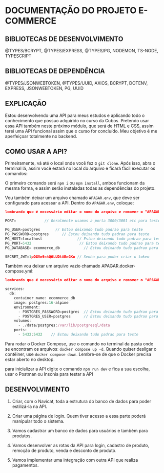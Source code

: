 # DOCUMENTAÇÃO DO PROJETO E-COMMERCE

## BIBLIOTECAS DE DESENVOLVIMENTO
@TYPES/BCRYPT, @TYPES/EXPRESS, @TYPES/PG, NODEMON, TS-NODE, TYPESCRIPT

## BIBLIOTECAS DE DEPENDÊNCIA
@TYPES/JSONWEBTOKEN, @TYPES/UUID, AXIOS, BCRYPT, DOTENV, EXPRESS, JSONWEBTOKEN, PG, UUID 

## EXPLICAÇÃO
Estou desenvolvendo uma API para meus estudos e aplicando todo o conhecimento que possuo adquirido no curso da Cubos. Pretendo usar essa API também neste próximo módulo, que será de HTML e CSS, assim terei uma API funcional assim que o curso for concluído. Meu objetivo é me aperfeiçoar totalmente no backend.

## COMO USAR A API?
Primeiramente, vá até o local onde você fez o `git clone`. Após isso, abra o terminal lá, assim você estará no local do arquivo e ficará fácil executar os comandos:

O primeiro comando será `npm i` ou `npm install`, ambos funcionam da mesma forma, e assim serão instaladas todas as dependências do projeto.

Vou também deixar um arquivo chamado `APAGAR.env`, que deve ser configurado para acessar a API. Dentro do `APAGAR.env`, coloque:

```json 
lembrando que é necessário editar o nome do arquivo e remover o "APAGAR"
```
 
```ts
PORT=             // Geralmente usamos a porta 3000/3001 etc para testes

PG_USER=postgres       // Estou deixando tudo padrao para teste
PG_PASSWORD=postgres      // Estou deixando tudo padrao para teste
PG_HOST=localhost                // Estou deixando tudo padrao para teste
PG_PORT=5432                      // Estou deixando tudo padrao para teste
PG_DATABASE= ecommerce_db           // Estou deixando tudo padrao para teste

SECRET_JWT=1pOGVe9nhQ6LUDtARnGKo // Senha para poder criar o token 
```

Também vou deixar um arquivo vazio chamado APAGAR.docker-compose.yml:

```json 
lembrando que é necessário editar o nome do arquivo e remover o "APAGAR"
```

```ts
services:
  db:
    container_name: ecommerce_db
    image: postgres:16-alpine
    environment:
      - POSTGRES_PASSWORD=postgres  // Estou deixando tudo padrao para teste
      - POSTGRES_USER=postgres      // Estou deixando tudo padrao para teste
    volumes:
      - ./data/postgres:/var/lib/postgresql/data
    ports: 
      - 5432:5432    // Estou deixando tudo padrao para teste

```

Para rodar o Docker Compose, use o comando no terminal da pasta onde se encontram os arquivos: `docker compose up -d`.  Quando quiser desligar o contêiner, use `docker compose down`. Lembre-se de que o Docker precisa estar aberto no desktop.

para inicializar a API digite o comando `npm run dev` e fica a sua escolha, usar o Postman ou Insonia para testar a API


## DESENVOLVIMENTO

1. Criar, com o Navicat, toda a estrutura do banco de dados para poder estilizá-la na API.

2. Criar uma página de login. Quem tiver acesso a essa parte poderá manipular todo o sistema.

3. Vamos cadastrar um banco de dados para usuários e também para produtos.

4. Vamos desenvolver as rotas da API para login, cadastro de produto, remoção de produto, venda e desconto de produto.

5. Vamos implementar uma integração com outra API que realiza pagamentos.
